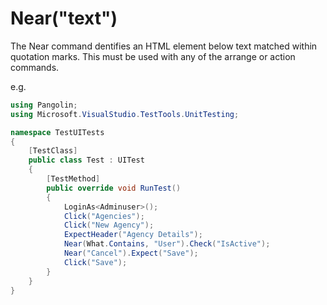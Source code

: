 # Near("text")



The Near command dentifies an HTML element below text matched within quotation marks. This must be used with any of the arrange or action commands.

e.g.

```C#
using Pangolin;
using Microsoft.VisualStudio.TestTools.UnitTesting;

namespace TestUITests
{
    [TestClass]
    public class Test : UITest
    {
        [TestMethod]
        public override void RunTest()
        {
            LoginAs<Adminuser>();
            Click("Agencies");
            Click("New Agency");
            ExpectHeader("Agency Details");
            Near(What.Contains, "User").Check("IsActive");
            Near("Cancel").Expect("Save");
            Click("Save");
        }
    }
}
```

